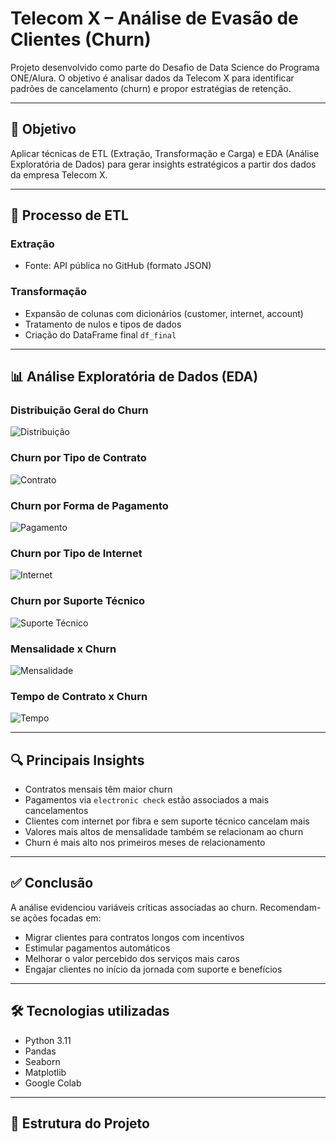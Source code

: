 # Telecom X – Análise de Evasão de Clientes (Churn)

Projeto desenvolvido como parte do Desafio de Data Science do Programa ONE/Alura. O objetivo é analisar dados da Telecom X para identificar padrões de cancelamento (churn) e propor estratégias de retenção.

---

## 🎯 Objetivo

Aplicar técnicas de ETL (Extração, Transformação e Carga) e EDA (Análise Exploratória de Dados) para gerar insights estratégicos a partir dos dados da empresa Telecom X.

---

## 🔄 Processo de ETL

### Extração
- Fonte: API pública no GitHub (formato JSON)

### Transformação
- Expansão de colunas com dicionários (customer, internet, account)
- Tratamento de nulos e tipos de dados
- Criação do DataFrame final `df_final`

---

## 📊 Análise Exploratória de Dados (EDA)

### Distribuição Geral do Churn
![Distribuição](imgs/churn_dist.png)

### Churn por Tipo de Contrato
![Contrato](imgs/churn_by_contract.png)

### Churn por Forma de Pagamento
![Pagamento](imgs/churn_by_payment.png)

### Churn por Tipo de Internet
![Internet](imgs/churn_by_internet.png)

### Churn por Suporte Técnico
![Suporte Técnico](imgs/churn_by_techsupport.png)

### Mensalidade x Churn
![Mensalidade](imgs/churn_by_monthlycharges.png)

### Tempo de Contrato x Churn
![Tempo](imgs/churn_by_tenure.png)

---

## 🔍 Principais Insights

- Contratos mensais têm maior churn
- Pagamentos via `electronic check` estão associados a mais cancelamentos
- Clientes com internet por fibra e sem suporte técnico cancelam mais
- Valores mais altos de mensalidade também se relacionam ao churn
- Churn é mais alto nos primeiros meses de relacionamento

---

## ✅ Conclusão

A análise evidenciou variáveis críticas associadas ao churn. Recomendam-se ações focadas em:

- Migrar clientes para contratos longos com incentivos
- Estimular pagamentos automáticos
- Melhorar o valor percebido dos serviços mais caros
- Engajar clientes no início da jornada com suporte e benefícios

---

## 🛠 Tecnologias utilizadas

- Python 3.11
- Pandas
- Seaborn
- Matplotlib
- Google Colab

---

## 📁 Estrutura do Projeto

